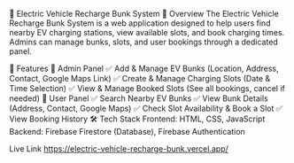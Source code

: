 🔋 Electric Vehicle Recharge Bunk System
🚀 Overview
The Electric Vehicle Recharge Bunk System is a web application designed to help users find nearby EV charging stations, view available slots, and book charging times. Admins can manage bunks, slots, and user bookings through a dedicated panel.

📌 Features
🔹 Admin Panel
✅ Add & Manage EV Bunks (Location, Address, Contact, Google Maps Link)
✅ Create & Manage Charging Slots (Date & Time Selection)
✅ View & Manage Booked Slots (See all bookings, cancel if needed)
🔹 User Panel
✅ Search Nearby EV Bunks
✅ View Bunk Details (Address, Contact, Google Maps)
✅ Check Slot Availability & Book a Slot
✅ View Booking History
🛠 Tech Stack
Frontend: HTML, CSS, JavaScript
Backend: Firebase Firestore (Database), Firebase Authentication

Live Link
https://electric-vehicle-recharge-bunk.vercel.app/
